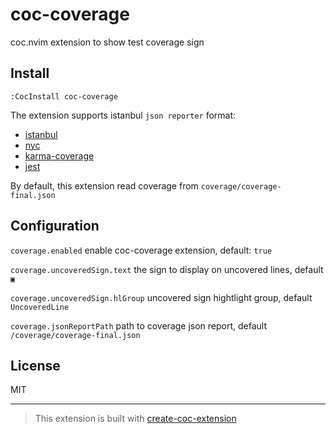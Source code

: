 # coc-coverage

coc.nvim extension to show test coverage sign

## Install

`:CocInstall coc-coverage`

The extension supports istanbul `json reporter` format:
- [istanbul](https://github.com/gotwarlost/istanbul)
- [nyc](https://github.com/istanbuljs/nyc)
- [karma-coverage](https://github.com/karma-runner/karma-coverage)
- [jest](https://github.com/facebook/jest)

By default, this extension read coverage from `coverage/coverage-final.json`

## Configuration
`coverage.enabled` enable coc-coverage extension, default: `true`

`coverage.uncoveredSign.text` the sign to display on uncovered lines, default `▣`

`coverage.uncoveredSign.hlGroup` uncovered sign hightlight group, default `UncoveredLine`

`coverage.jsonReportPath` path to coverage json report, default `/coverage/coverage-final.json`


## License

MIT

---

> This extension is built with [create-coc-extension](https://github.com/fannheyward/create-coc-extension)
